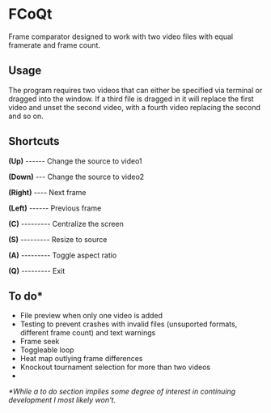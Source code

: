 # FCoQt
Frame comparator designed to work with two video files with equal framerate and frame count. 

## Usage
The program requires two videos that can either be specified via terminal or dragged into the window. 
If a third file is dragged in it will replace the first video and unset the second video, with a fourth video replacing the second and so on. 

## Shortcuts
**(Up)** ------ Change the source to video1

**(Down)** --- Change the source to video2

**(Right)** ---- Next frame

**(Left)** ------ Previous frame

**(C)** --------- Centralize the screen

**(S)** --------- Resize to source

**(A)** --------- Toggle aspect ratio

**(Q)** --------- Exit

## To do*
* File preview when only one video is added
* Testing to prevent crashes with invalid files (unsuported formats, different frame count) and text warnings
* Frame seek
* Toggleable loop
* Heat map outlying frame differences 
* Knockout tournament selection for more than two videos 
*
*\*While a to do section implies some degree of interest in continuing development I most likely won't.*
